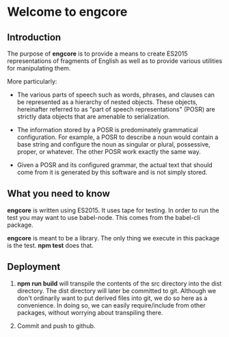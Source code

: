 # Welcome to engcore

## Introduction

The purpose of **engcore** is to provide a means to create ES2015 representations of fragments of English as well as to provide various utilities for manipulating them.

More particularly:

- The various parts of speech such as words, phrases, and clauses can be represented as a hierarchy of nested objects.  These objects, hereinafter referred to as "part of speech representations" (POSR) are strictly data objects that are amenable to serialization.

- The information stored by a POSR is predominately grammatical configuration. For example, a POSR to describe a noun would contain a base string and configure the noun as singular or plural, possessive, proper, or whatever.  The other POSR work
exactly the same way.

- Given a POSR and its configured grammar, the actual text that should come from it is generated by this software and is not simply stored.

## What you need to know

**engcore** is written using ES2015.  It uses tape for testing. In order to run the test you may want to use babel-node. This comes from the babel-cli package.

**engcore** is meant to be a library. The only thing we execute in this package is the test.  **npm test** does that.

## Deployment ##

1. **npm run build** will transpile the contents of the src directory into the dist directory. The dist directory will later be committed to git.  Although we don't ordinarily want to put derived files into git, we do so here as a convenience.  In doing so, we can easily require/include from other packages, without worrying about transpiling there.

2. Commit and push to github.





